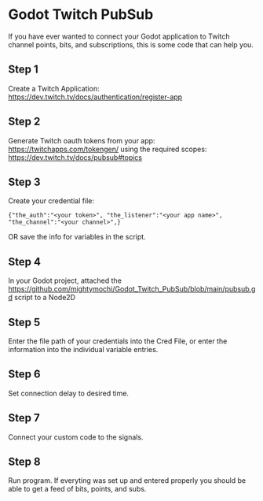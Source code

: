 # Godot Twitch PubSub
If you have ever wanted to connect your Godot application to Twitch channel points, bits, and subscriptions, this is some code that can help you.

## Step 1
Create a Twitch Application: https://dev.twitch.tv/docs/authentication/register-app

## Step 2
Generate Twitch oauth tokens from your app: https://twitchapps.com/tokengen/ using the required scopes: https://dev.twitch.tv/docs/pubsub#topics

## Step 3
Create your credential file:

```
{"the_auth":"<your token>", "the_listener":"<your app name>", "the_channel":"<your channel>",}
```

OR save the info for variables in the script.

## Step 4
In your Godot project, attached the https://github.com/mightymochi/Godot_Twitch_PubSub/blob/main/pubsub.gd script to a Node2D

## Step 5
Enter the file path of your credentials into the Cred File, or enter the information into the individual variable entries.

## Step 6 
Set connection delay to desired time. 

## Step 7
Connect your custom code to the signals.

## Step 8
Run program. If everyting was set up and entered properly you should be able to get a feed of bits, points, and subs.
